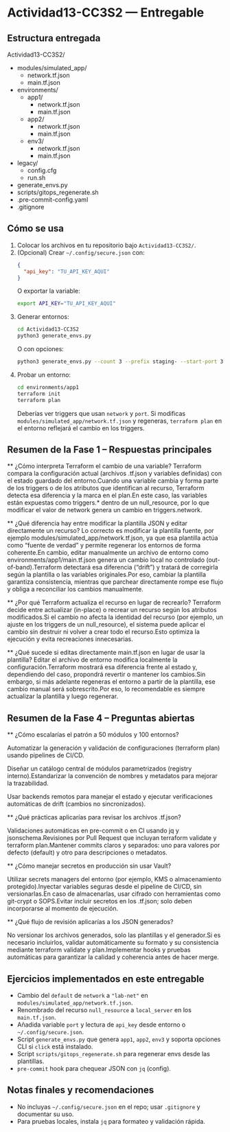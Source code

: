 # Actividad13-CC3S2 — Entregable

## Estructura entregada

Actividad13-CC3S2/
- modules/simulated_app/
  - network.tf.json 
  - main.tf.json     
- environments/
  - app1/
    - network.tf.json
    - main.tf.json
  - app2/
    - network.tf.json
    - main.tf.json
  - env3/
    - network.tf.json  
    - main.tf.json
- legacy/
  - config.cfg
  - run.sh
- generate_envs.py   
- scripts/gitops_regenerate.sh
- .pre-commit-config.yaml
- .gitignore

## Cómo se usa

1. Colocar los archivos en tu repositorio bajo `Actividad13-CC3S2/`.
2. (Opcional) Crear `~/.config/secure.json` con:
   ```json
   {
     "api_key": "TU_API_KEY_AQUI"
   }
   ```
   O exportar la variable:
   ```bash
   export API_KEY="TU_API_KEY_AQUI"
   ```
3. Generar entornos:
   ```bash
   cd Actividad13-CC3S2
   python3 generate_envs.py
   ```
   O con opciones:
   ```bash
   python3 generate_envs.py --count 3 --prefix staging- --start-port 3000
   ```
4. Probar un entorno:
   ```bash
   cd environments/app1
   terraform init
   terraform plan
   ```
   Deberías ver triggers que usan `network` y `port`. Si modificas `modules/simulated_app/network.tf.json` y regeneras, `terraform plan` en el entorno reflejará el cambio en los triggers.

## Resumen de la Fase 1 – Respuestas principales

** ¿Cómo interpreta Terraform el cambio de una variable?
Terraform compara la configuración actual (archivos .tf.json y variables definidas) con el estado guardado del entorno.Cuando una variable cambia y forma parte de los triggers o de los atributos que identifican al recurso, Terraform detecta esa diferencia y la marca en el plan.En este caso, las variables están expuestas como triggers.* dentro de un null_resource, por lo que modificar el valor de network genera un cambio en triggers.network.

** ¿Qué diferencia hay entre modificar la plantilla JSON y editar directamente un recurso?
Lo correcto es modificar la plantilla fuente, por ejemplo modules/simulated_app/network.tf.json, ya que esa plantilla actúa como “fuente de verdad” y permite regenerar los entornos de forma coherente.En cambio, editar manualmente un archivo de entorno como environments/app1/main.tf.json genera un cambio local no controlado (out-of-band).Terraform detectará esa diferencia (“drift”) y tratará de corregirla según la plantilla o las variables originales.Por eso, cambiar la plantilla garantiza consistencia, mientras que parchear directamente rompe ese flujo y obliga a reconciliar los cambios manualmente.

** ¿Por qué Terraform actualiza el recurso en lugar de recrearlo?
Terraform decide entre actualizar (in-place) o recrear un recurso según los atributos modificados.Si el cambio no afecta la identidad del recurso (por ejemplo, un ajuste en los triggers de un null_resource), el sistema puede aplicar el cambio sin destruir ni volver a crear todo el recurso.Esto optimiza la ejecución y evita recreaciones innecesarias.

** ¿Qué sucede si editas directamente main.tf.json en lugar de usar la plantilla?
Editar el archivo de entorno modifica localmente la configuración.Terraform mostrará esa diferencia frente al estado y, dependiendo del caso, propondrá revertir o mantener los cambios.Sin embargo, si más adelante regeneras el entorno a partir de la plantilla, ese cambio manual será sobrescrito.Por eso, lo recomendable es siempre actualizar la plantilla y luego regenerar.

##  Resumen de la Fase 4 – Preguntas abiertas

** ¿Cómo escalarías el patrón a 50 módulos y 100 entornos?

Automatizar la generación y validación de configuraciones (terraform plan) usando pipelines de CI/CD.

Diseñar un catálogo central de módulos parametrizados (registry interno).Estandarizar la convención de nombres y metadatos para mejorar la trazabilidad.

Usar backends remotos para manejar el estado y ejecutar verificaciones automáticas de drift (cambios no sincronizados).

** ¿Qué prácticas aplicarías para revisar los archivos .tf.json?

Validaciones automáticas en pre-commit o en CI usando jq y jsonschema.Revisiones por Pull Request que incluyan terraform validate y terraform plan.Mantener commits claros y separados: uno para valores por defecto (default) y otro para descripciones o metadatos.

** ¿Cómo manejar secretos en producción sin usar Vault?

Utilizar secrets managers del entorno (por ejemplo, KMS o almacenamiento protegido).Inyectar variables seguras desde el pipeline de CI/CD, sin versionarlas.En caso de almacenarlas, usar cifrado con herramientas como git-crypt o SOPS.Evitar incluir secretos en los .tf.json; solo deben incorporarse al momento de ejecución.

** ¿Qué flujo de revisión aplicarías a los JSON generados?

No versionar los archivos generados, solo las plantillas y el generador.Si es necesario incluirlos, validar automáticamente su formato y su consistencia mediante terraform validate y plan.Implementar hooks y pruebas automáticas para garantizar la calidad y coherencia antes de hacer merge.

## Ejercicios implementados en este entregable

- Cambio del `default` de `network` a `"lab-net"` en `modules/simulated_app/network.tf.json`.
- Renombrado del recurso `null_resource` a `local_server` en los `main.tf.json`.
- Añadida variable `port` y lectura de `api_key` desde entorno o `~/.config/secure.json`.
- Script `generate_envs.py` que genera `app1`, `app2`, `env3` y soporta opciones CLI si `click` está instalado.
- Script `scripts/gitops_regenerate.sh` para regenerar envs desde las plantillas.
- `pre-commit` hook para chequear JSON con `jq` (config).

## Notas finales y recomendaciones

- No incluyas `~/.config/secure.json` en el repo; usar `.gitignore` y documentar su uso.
- Para pruebas locales, instala `jq` para formateo y validación rápida.

